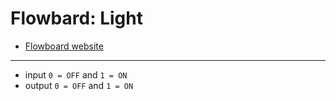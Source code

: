 # Flowbard: Light

- [Flowboard website](https://www.totaljs.com/flowboard/)

---

- input `0 = OFF` and `1 = ON`
- output `0 = OFF` and `1 = ON`
